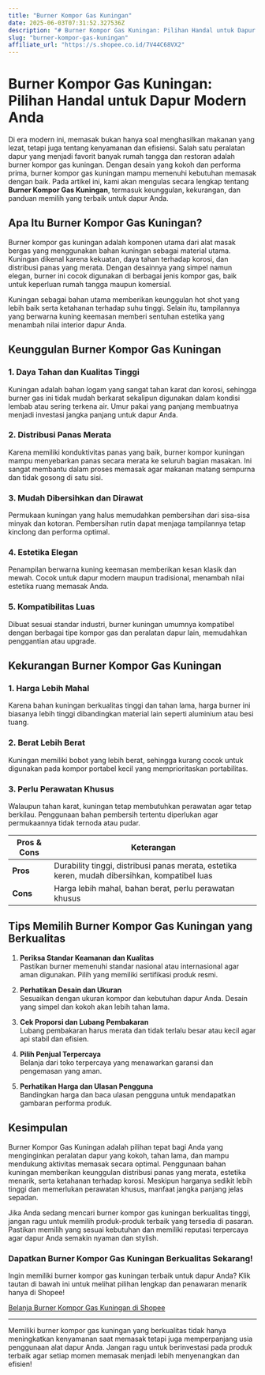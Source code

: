 ```yaml
---
title: "Burner Kompor Gas Kuningan"
date: 2025-06-03T07:31:52.327536Z
description: "# Burner Kompor Gas Kuningan: Pilihan Handal untuk Dapur Modern Anda..."
slug: "burner-kompor-gas-kuningan"
affiliate_url: "https://s.shopee.co.id/7V44C68VX2"
---
```

# Burner Kompor Gas Kuningan: Pilihan Handal untuk Dapur Modern Anda

Di era modern ini, memasak bukan hanya soal menghasilkan makanan yang lezat, tetapi juga tentang kenyamanan dan efisiensi. Salah satu peralatan dapur yang menjadi favorit banyak rumah tangga dan restoran adalah burner kompor gas kuningan. Dengan desain yang kokoh dan performa prima, burner kompor gas kuningan mampu memenuhi kebutuhan memasak dengan baik. Pada artikel ini, kami akan mengulas secara lengkap tentang **Burner Kompor Gas Kuningan**, termasuk keunggulan, kekurangan, dan panduan memilih yang terbaik untuk dapur Anda.

## Apa Itu Burner Kompor Gas Kuningan?

Burner kompor gas kuningan adalah komponen utama dari alat masak bergas yang menggunakan bahan kuningan sebagai material utama. Kuningan dikenal karena kekuatan, daya tahan terhadap korosi, dan distribusi panas yang merata. Dengan desainnya yang simpel namun elegan, burner ini cocok digunakan di berbagai jenis kompor gas, baik untuk keperluan rumah tangga maupun komersial.

Kuningan sebagai bahan utama memberikan keunggulan hot shot yang lebih baik serta ketahanan terhadap suhu tinggi. Selain itu, tampilannya yang berwarna kuning keemasan memberi sentuhan estetika yang menambah nilai interior dapur Anda.

## Keunggulan Burner Kompor Gas Kuningan

### 1. Daya Tahan dan Kualitas Tinggi
Kuningan adalah bahan logam yang sangat tahan karat dan korosi, sehingga burner gas ini tidak mudah berkarat sekalipun digunakan dalam kondisi lembab atau sering terkena air. Umur pakai yang panjang membuatnya menjadi investasi jangka panjang untuk dapur Anda.

### 2. Distribusi Panas Merata
Karena memiliki konduktivitas panas yang baik, burner kompor kuningan mampu menyebarkan panas secara merata ke seluruh bagian masakan. Ini sangat membantu dalam proses memasak agar makanan matang sempurna dan tidak gosong di satu sisi.

### 3. Mudah Dibersihkan dan Dirawat
Permukaan kuningan yang halus memudahkan pembersihan dari sisa-sisa minyak dan kotoran. Pembersihan rutin dapat menjaga tampilannya tetap kinclong dan performa optimal.

### 4. Estetika Elegan
Penampilan berwarna kuning keemasan memberikan kesan klasik dan mewah. Cocok untuk dapur modern maupun tradisional, menambah nilai estetika ruang memasak Anda.

### 5. Kompatibilitas Luas
Dibuat sesuai standar industri, burner kuningan umumnya kompatibel dengan berbagai tipe kompor gas dan peralatan dapur lain, memudahkan penggantian atau upgrade.

## Kekurangan Burner Kompor Gas Kuningan

### 1. Harga Lebih Mahal
Karena bahan kuningan berkualitas tinggi dan tahan lama, harga burner ini biasanya lebih tinggi dibandingkan material lain seperti aluminium atau besi tuang.

### 2. Berat Lebih Berat
Kuningan memiliki bobot yang lebih berat, sehingga kurang cocok untuk digunakan pada kompor portabel kecil yang memprioritaskan portabilitas.

### 3. Perlu Perawatan Khusus
Walaupun tahan karat, kuningan tetap membutuhkan perawatan agar tetap berkilau. Penggunaan bahan pembersih tertentu diperlukan agar permukaannya tidak ternoda atau pudar.

| **Pros & Cons** | **Keterangan** |
|------------------|----------------|
| **Pros**         | Durability tinggi, distribusi panas merata, estetika keren, mudah dibersihkan, kompatibel luas |
| **Cons**        | Harga lebih mahal, bahan berat, perlu perawatan khusus |

## Tips Memilih Burner Kompor Gas Kuningan yang Berkualitas

1. **Periksa Standar Keamanan dan Kualitas**  
Pastikan burner memenuhi standar nasional atau internasional agar aman digunakan. Pilih yang memiliki sertifikasi produk resmi.

2. **Perhatikan Desain dan Ukuran**  
Sesuaikan dengan ukuran kompor dan kebutuhan dapur Anda. Desain yang simpel dan kokoh akan lebih tahan lama.

3. **Cek Proporsi dan Lubang Pembakaran**  
Lubang pembakaran harus merata dan tidak terlalu besar atau kecil agar api stabil dan efisien.

4. **Pilih Penjual Terpercaya**  
Belanja dari toko terpercaya yang menawarkan garansi dan pengemasan yang aman.

5. **Perhatikan Harga dan Ulasan Pengguna**  
Bandingkan harga dan baca ulasan pengguna untuk mendapatkan gambaran performa produk.

## Kesimpulan

Burner Kompor Gas Kuningan adalah pilihan tepat bagi Anda yang menginginkan peralatan dapur yang kokoh, tahan lama, dan mampu mendukung aktivitas memasak secara optimal. Penggunaan bahan kuningan memberikan keunggulan distribusi panas yang merata, estetika menarik, serta ketahanan terhadap korosi. Meskipun harganya sedikit lebih tinggi dan memerlukan perawatan khusus, manfaat jangka panjang jelas sepadan.

Jika Anda sedang mencari burner kompor gas kuningan berkualitas tinggi, jangan ragu untuk memilih produk-produk terbaik yang tersedia di pasaran. Pastikan memilih yang sesuai kebutuhan dan memiliki reputasi terpercaya agar dapur Anda semakin nyaman dan stylish.

### Dapatkan Burner Kompor Gas Kuningan Berkualitas Sekarang!

Ingin memiliki burner kompor gas kuningan terbaik untuk dapur Anda? Klik tautan di bawah ini untuk melihat pilihan lengkap dan penawaran menarik hanya di Shopee!

[Belanja Burner Kompor Gas Kuningan di Shopee](https://s.shopee.co.id/7V44C68VX2)

---

Memiliki burner kompor gas kuningan yang berkualitas tidak hanya meningkatkan kenyamanan saat memasak tetapi juga memperpanjang usia penggunaan alat dapur Anda. Jangan ragu untuk berinvestasi pada produk terbaik agar setiap momen memasak menjadi lebih menyenangkan dan efisien!